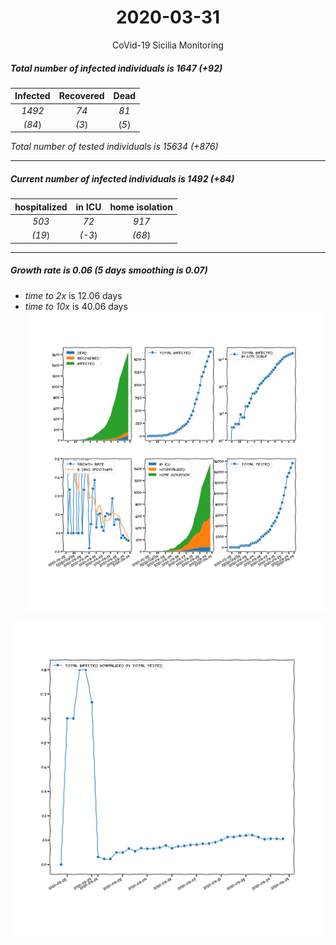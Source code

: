 <div align='center'>

# 2020-03-31
CoVid-19 Sicilia Monitoring
</div>

##### Total number of infected individuals is 1647 (+92)
Infected | Recovered | Dead
:---: | :---: | :---:
*1492* | *74* | *81*
*(84*) | *(3*) | (*5*)

*Total number of tested individuals is 15634 (+876)*
***
##### Current number of infected individuals is 1492 (+84)
hospitalized | in ICU | home isolation
:---: | :---: | :---:
*503* |*72* |*917*
*(19*) |*(-3*) |*(68*)
***
##### Growth rate is 0.06 (5 days smoothing is 0.07)
- *time to 2x* is 12.06 days
- *time to 10x* is 40.06 days
![stats][stats]

![infected_normalized][infected_normalized]

[stats]: stats_Sicilia.png
[infected_normalized]: infected_normalized_Sicilia.png
